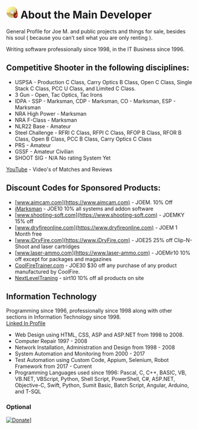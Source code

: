 # ![logo](img/BSLogo_32x32.png) About the Main Developer

General Profile for Joe M. and public projects and things for sale, besides his soul ( because you can't sell what you are only renting ).

Writing software professionally since 1998, in the IT Business since 1996. 

## Competitive Shooter in the following disciplines:

* USPSA - Production C Class, Carry Optics B Class, Open C Class, Single Stack C Class, PCC U Class, and Limited C Class.
* 3 Gun - Open, Tac Optics, Tac Irons
* IDPA - SSP - Marksman, CDP - Marksman, CO - Marksman, ESP - Marksman
* NRA High Power - Marksman
* NRA F-Class - Marksman
* NLR22 Base - Amateur
* Steel Challenge - RFRI C Class, RFPI C Class, RFOP B Class, RFOR B Class, Open B Class, PCC B Class, Carry Optics C Class
* PRS - Amateur
* GSSF - Amateur Civilian
* SHOOT SIG - N/A No rating System Yet


[YouTube](http://jm.myguncollection.net) - Video's of Matches and Reviews


## Discount Codes for Sponsored Products:

* [www.aimcam.com](https://www.aimcam.com) - JOEM. 10% Off
* [iMarksman](https://shop.imarksman.com?sca_ref=5436689.9SY6P4XwZx) - JOE10  10% all systems and addon software
* [www.shooting-soft.com](https://www.shooting-soft.com) - JOEMKY  15% off 
* [www.dryfireonline.com](https://www.dryfireonline.com) - JOEM   1 Month free  
* [www.iDryFire.com](https://www.iDryFire.com) - JOE25    25% off Clip-N-Shoot and laser cartridges
* [www.laser-ammo.com](https://www.laser-ammo.com) - JOEMir10   10% off except for packages and magazines
* [CoolFireTrainer.com](https://coolfiretrainer.com) - JOE30   $30 off any purchase of any product manufactured by CoolFire.
* [NextLevelTraning](http://www.nextleveltraining.com/) - sirt10  10% off all products on site


## Information Technology

Programming since 1996, professionally since 1998 along with other sections in Information Technology since 1998.   
[Linked In Profile](www.linkedin.com/in/joemireles-ky)

* Web Design using HTML, CSS, ASP and ASP.NET from 1998 to 2008.  
* Computer Repair 1997 - 2008
* Network Installation, Administration and Design from 1998 - 2008
* System Automation and Monitoring from 2000 - 2017
* Test Automation using Custom Code, Appium, Selenium, Robot Framework from 2017 - Current
* Programming Languages used since 1996: Pascal, C, C++, BASIC, VB, VB.NET, VBScript, Python, Shell Script, PowerShell, C#, ASP.NET, Objective-C, Swift, Python, Sumit Basic, Batch Script, Angular, Arduino, and T-SQL


### Optional

[![Donate](https://www.paypalobjects.com/en_US/i/btn/btn_donateCC_LG.gif)](https://www.paypal.com/cgi-bin/webscr?cmd=_s-xclick&hosted_button_id=JSW8XEMQVH4BE)]


